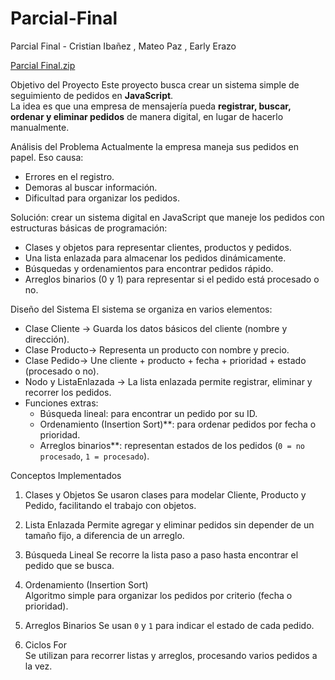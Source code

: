 # Parcial-Final
Parcial Final - Cristian Ibañez , Mateo Paz , Early Erazo



[Parcial Final.zip](https://github.com/user-attachments/files/21994618/Parcial.Final.zip)



 Objetivo del Proyecto
Este proyecto busca crear un sistema simple de seguimiento de pedidos en **JavaScript**.  
La idea es que una empresa de mensajería pueda **registrar, buscar, ordenar y eliminar pedidos** de manera digital, en lugar de hacerlo manualmente.


 Análisis del Problema
Actualmente la empresa maneja sus pedidos en papel. Eso causa:
- Errores en el registro.
- Demoras al buscar información.
- Dificultad para organizar los pedidos.

Solución: crear un sistema digital en JavaScript que maneje los pedidos con estructuras básicas de programación:
- Clases y objetos para representar clientes, productos y pedidos.
- Una lista enlazada para almacenar los pedidos dinámicamente.
- Búsquedas y ordenamientos para encontrar pedidos rápido.
- Arreglos binarios (0 y 1) para representar si el pedido está procesado o no.



 Diseño del Sistema
El sistema se organiza en varios elementos:

- Clase Cliente → Guarda los datos básicos del cliente (nombre y dirección).
- Clase Producto→ Representa un producto con nombre y precio.
- Clase Pedido→ Une cliente + producto + fecha + prioridad + estado (procesado o no).
- Nodo y ListaEnlazada → La lista enlazada permite registrar, eliminar y recorrer los pedidos.
- Funciones extras:
  - Búsqueda lineal: para encontrar un pedido por su ID.
  - Ordenamiento (Insertion Sort)**: para ordenar pedidos por fecha o prioridad.
  - Arreglos binarios**: representan estados de los pedidos (`0 = no procesado`, `1 = procesado`).



 Conceptos Implementados
1. Clases y Objetos 
   Se usaron clases para modelar Cliente, Producto y Pedido, facilitando el trabajo con objetos.

2. Lista Enlazada 
   Permite agregar y eliminar pedidos sin depender de un tamaño fijo, a diferencia de un arreglo.

3. Búsqueda Lineal 
   Se recorre la lista paso a paso hasta encontrar el pedido que se busca.

4. Ordenamiento (Insertion Sort)  
   Algoritmo simple para organizar los pedidos por criterio (fecha o prioridad).

5. Arreglos Binarios 
   Se usan `0` y `1` para indicar el estado de cada pedido.

6. Ciclos For  
   Se utilizan para recorrer listas y arreglos, procesando varios pedidos a la vez.

